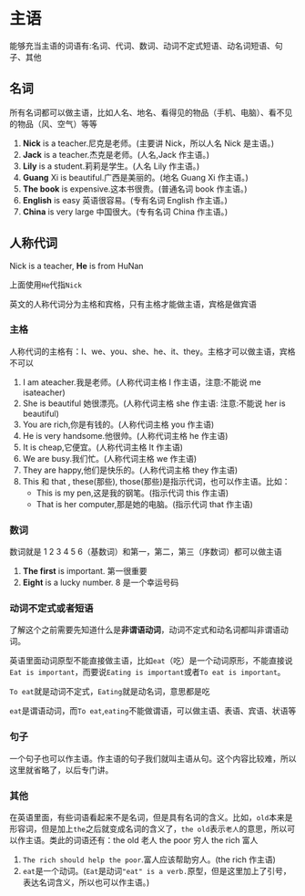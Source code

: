 # 主语

能够充当主语的词语有:名词、代词、数词、动词不定式短语、动名词短语、句子、其他

## 名词

所有名词都可以做主语，比如人名、地名、看得见的物品（手机、电脑）、看不见的物品（风、空气）等等

1. **Nick** is a teacher.尼克是老师。(主要讲 Nick，所以人名 Nick 是主语。)
2. **Jack** is a teacher.杰克是老师。(人名,Jack 作主语。)
3. **Lily** is a student.莉莉是学生。(人名 Lily 作主语。)
4. **Guang** Xi is beautiful.广西是美丽的。(地名 Guang Xi 作主语。)
5. **The book** is expensive.这本书很贵。(普通名词 book 作主语。)
6. **English** is easy 英语很容易。(专有名词 English 作主语。)
7. **China** is very large 中国很大。(专有名词 China 作主语。)

## 人称代词

Nick is a teacher, **He** is from HuNan

上面使用`He`代指`Nick`

英文的人称代词分为主格和宾格，只有主格才能做主语，宾格是做宾语

### 主格

人称代词的主格有：I、we、you、she、he、it、they。主格才可以做主语，宾格不可以

1. I am ateacher.我是老师。(人称代词主格 I 作主语，注意:不能说 me isateacher)
2. She is beautiful 她很漂亮。(人称代词主格 she 作主语: 注意:不能说 her is beautiful)
3. You are rich,你是有钱的。(人称代词主格 you 作主语)
4. He is very handsome.他很帅。(人称代词主格 he 作主语)
5. It is cheap,它便宜。(人称代词主格 It 作主语)
6. We are busy.我们忙。(人称代词主格 we 作主语)
7. They are happy,他们是快乐的。(人称代词主格 they 作主语)
8. This 和 that , these(那些), those(那些)是指示代词，也可以作主语。比如：
   - This is my pen,这是我的钢笔。(指示代词 this 作主语)
   - That is her computer,那是她的电脑。(指示代词 that 作主语)

### 数词

数词就是 1 2 3 4 5 6（基数词）和第一，第二，第三（序数词）都可以做主语

1. **The first** is important. 第一很重要
2. **Eight** is a lucky number. 8 是一个幸运号码

### 动词不定式或者短语

了解这个之前需要先知道什么是**非谓语动词**，动词不定式和动名词都叫非谓语动词。

英语里面动词原型不能直接做主语，比如`eat`（吃）是一个动词原形，不能直接说`Eat is important`，而要说`Eating is important`或者`To eat is important`。

`To eat`就是动词不定式，`Eating`就是动名词，意思都是吃

`eat`是谓语动词，而`To eat`,`eating`不能做谓语，可以做主语、表语、宾语、状语等

### 句子

一个句子也可以作主语。作主语的句子我们就叫主语从句。这个内容比较难，所以这里就省略了，以后专门讲。

### 其他

在英语里面，有些词语看起来不是名词，但是具有名词的含义。比如，`old`本来是形容词，但是加上`the`之后就变成名词的含义了，`the old`表示`老人`的意思，所以可以作主语。类此的词语还有：the old 老人 the poor 穷人 the rich 富人

1. `The rich should help the poor`.富人应该帮助穷人。(the rich 作主语)
2. `eat`是一个动词。(`Eat`是动词`"eat" is a verb.`原型，但是这里加上了引号，表达名词含义，所以也可以作主语。)

